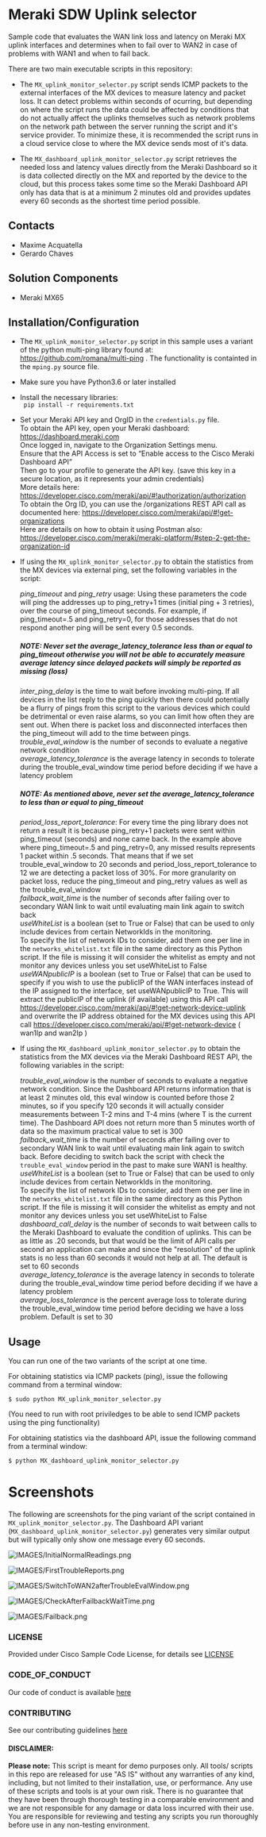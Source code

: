 # Meraki SDW Uplink selector
Sample code that evaluates the WAN link loss and latency on Meraki MX uplink interfaces and determines when to fail over to WAN2 in case of problems with WAN1 
and when to fail back. 

There are two main executable scripts in this repository:

* The `MX_uplink_monitor_selector.py` script sends ICMP packets to the external interfaces of the MX devices to measure latency and packet loss. It can detect problems within seconds 
of ocurring, but depending on where the script runs the data could be affected by conditions that do not actually affect the uplinks themselves 
  such as network problems on the network path between the server running the script and it's service provider. To minimize these, it is 
  recommended the script runs in a cloud service close to where the MX device sends most of it's data. 
  
* The `MX_dashboard_uplink_monitor_selector.py` script retrieves the needed loss and latency values directly from the Meraki Dashboard 
so it is data collected directly on the MX and reported by the device to the cloud, but this process takes some time so the Meraki Dashboard API 
  only has data that is at a minimum 2 minutes old and provides updates every 60 seconds as the shortest time period possible. 

## Contacts
* Maxime Acquatella
* Gerardo Chaves

## Solution Components
* Meraki MX65

## Installation/Configuration

* The `MX_uplink_monitor_selector.py` script in this sample uses a variant of the python multi-ping library found at: https://github.com/romana/multi-ping .
The functionality is containted in the `mping.py` source file. 

* Make sure you have Python3.6 or later installed

* Install the necessary libraries:  
``` pip install -r requirements.txt```  

* Set your Meraki API key and OrgID in the `credentials.py` file.  
To obtain the API key, open your Meraki dashboard: https://dashboard.meraki.com  
Once logged in, navigate to the Organization Settings menu.  
Ensure that the API Access is set to “Enable access to the Cisco Meraki Dashboard API”  
Then go to your profile to generate the API key. (save this key in a secure location, as it represents your admin credentials)  
More details here: https://developer.cisco.com/meraki/api/#!authorization/authorization  
To obtain the Org ID, you can use the /organizations REST API call as documented here: 
https://developer.cisco.com/meraki/api/#!get-organizations  
Here are details on how to obtain it using Postman also:  
https://developer.cisco.com/meraki/meraki-platform/#step-2-get-the-organization-id


* If using the `MX_uplink_monitor_selector.py` to obtain the statistics from the MX devices via external ping, set 
  the following variables in the script:  
    
    *ping_timeout* and *ping_retry* usage:
    Using these parameters the code will ping the addresses up to ping_retry+1 times (initial ping + 3 retries), over the
    course of ping_timeout seconds.
    For example, if ping_timeout=.5 and ping_retry=0, for those addresses that do not
    respond another ping will be sent every 0.5 seconds.  
    ##### NOTE: Never set the average_latency_tolerance less than or equal to ping_timeout otherwise you will not be able to accurately measure average latency since delayed packets will simply be reported as missing (loss)  
    *inter_ping_delay* is the time to wait before invoking multi-ping. If all devices in the list reply to the ping quickly then
    there could potentially be a flurry of pings from this script to the various devices which could be detrimental or even raise
    alarms, so you can limit how often they are sent out. When there is packet loss and disconnected interfaces then the ping_timeout will
    add to the time between pings.  
    *trouble_eval_window* is the number of seconds to evaluate a negative network condition  
    *average_latency_tolerance* is the average latency in seconds to tolerate during the trouble_eval_window time period before deciding if we have a latency problem
    ##### NOTE: As mentioned above, never set the average_latency_tolerance to less than or equal to ping_timeout  
    *period_loss_report_tolerance*: 
    For every time the ping library does not return a result it is because ping_retry+1 packets were sent within
    ping_timeout (seconds) and none came back.
    In the example above where ping_timeout=.5 and ping_retry=0, any missed results represents 1 packet within .5 seconds.
    That means that if we set trouble_eval_window to 20 seconds and period_loss_report_tolerance to 12
    we are detecting a packet loss of 30%. For more granularity on packet loss, reduce the ping_timeout and ping_retry
    values as well as the trouble_eval_window  
    *failback_wait_time* is the number of seconds after failing over to secondary WAN link to wait until evaluating main link again to switch back  
    *useWhiteList* is a boolean (set to True or False) that can be used to only include devices from certain NetworkIds in the monitoring.   
    To specify the list of network IDs to consider, add them one per line in the `networks_whitelist.txt` file in the same directory as this Python script. If the file is missing it will consider the whitelist as empty and not monitor any devices unless you set useWhiteList to False  
    *useWANpublicIP* is a boolean (set to True or False) that can be used to specify if you wish to use the publicIP of the WAN interfaces instead of the IP assigned to the interface, set useWANpublicIP to True. This will extract the publicIP of the uplink (if available) using this API call https://developer.cisco.com/meraki/api/#!get-network-device-uplink and overwrite the IP address obtained for the MX devices using this API call https://developer.cisco.com/meraki/api/#!get-network-device ( wan1Ip and wan2Ip )  


* If using the `MX_dashboard_uplink_monitor_selector.py` to obtain the statistics from the MX devices via the Meraki Dashboard 
  REST API, the following variables in the script:  
  
    *trouble_eval_window* is the number of seconds to evaluate a negative network condition. Since the Dashboard API returns information that is at least 2 minutes old, this 
  eval window is counted before those 2 minutes, so if you specify 120 seconds it will actually consider measurements between T-2 mins and T-4 mins (where T is the current time). 
  The Dashboard API does not return more than 5 minutes worth of data so the maximum practical value to set is 300  
    *failback_wait_time* is the number of seconds after failing over to secondary WAN link to wait until evaluating main link again to switch back. Before deciding to switch back 
  the script with check the `trouble_eval_window` period in the past to make sure WAN1 is healthy.  
    *useWhiteList* is a boolean (set to True or False) that can be used to only include devices from certain NetworkIds in the monitoring.  
    To specify the list of network IDs to consider, add them one per line in the `networks_whitelist.txt` file in the same directory as this Python script. If the file is missing it will consider the whitelist as empty and not monitor any devices unless you set useWhiteList to False  
    *dashboard_call_delay* is the number of seconds to wait between calls to the Meraki Dashboard to evaluate the condition of uplinks. This can be as little as .20 seconds, but that would be the limit of API calls per second an application can make and since the "resolution" of the uplink stats is no less than 60 seconds it would not help at all. The default is set to 60 seconds  
    *average_latency_tolerance* is the average latency in seconds to tolerate during the trouble_eval_window time period before deciding if we have a latency problem  
    *average_loss_tolerance* is the percent average loss to tolerate during the trouble_eval_window time period before deciding we have a loss problem. Default is set to 30  


## Usage


You can run one of the two variants of the script at one time.

For obtaining statistics via ICMP packets (ping), issue the following command from a terminal window:

    $ sudo python MX_uplink_monitor_selector.py
(You need to run with root priviledges to be able to send ICMP packets using the ping functionality)  




For obtaining statistics via the dashboard API, issue the following command from a terminal window: 

    $ python MX_dashboard_uplink_monitor_selector.py




# Screenshots

The following are screenshots for the ping variant of the script contained in  `MX_uplink_monitor_selector.py`. 
The Dashboard API variant (`MX_dashboard_uplink_monitor_selector.py`) generates very similar output but will typically only 
show one message every 60 seconds. 

![IMAGES/InitialNormalReadings.png](IMAGES/InitialNormalReadings.png)


![IMAGES/FirstTroubleReports.png](IMAGES/FirstTroubleReports.png)


![IMAGES/SwitchToWAN2afterTroubleEvalWindow.png](IMAGES/SwitchToWAN2afterTroubleEvalWindow.png)

![IMAGES/CheckAfterFailbackWaitTime.png](IMAGES/CheckAfterFailbackWaitTime.png)

![IMAGES/Failback.png](IMAGES/Failback.png)


### LICENSE

Provided under Cisco Sample Code License, for details see [LICENSE](LICENSE.md)

### CODE_OF_CONDUCT

Our code of conduct is available [here](CODE_OF_CONDUCT.md)

### CONTRIBUTING

See our contributing guidelines [here](CONTRIBUTING.md)

#### DISCLAIMER:
<b>Please note:</b> This script is meant for demo purposes only. All tools/ scripts in this repo are released for use "AS IS" without any warranties of any kind, including, but not limited to their installation, use, or performance. Any use of these scripts and tools is at your own risk. There is no guarantee that they have been through thorough testing in a comparable environment and we are not responsible for any damage or data loss incurred with their use.
You are responsible for reviewing and testing any scripts you run thoroughly before use in any non-testing environment.
